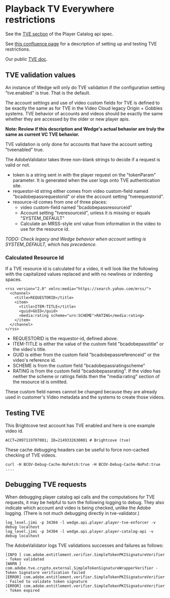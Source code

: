 # Playback TV Everywhere restrictions

See the [TVE section](https://docs.google.com/a/brightcove.com/document/d/1XhFOE9QUft7gtvo_hFrzIcrRTnY1svrCIHevUZ3CpCU/edit#heading=h.fbig49kmuxas)
of the Player Catalog api spec.

See [this confluence page](https://confluence.vidmark.local/display/DEV/Enabling+TVE+for+a+publisher)
for a description of setting up and testing TVE restrictions.

Our public [TVE doc](https://docs.brightcove.com/en/video-cloud/tve/assets/index.html).

## TVE validation values

An instance of Wedge will only do TVE validation if the configuration setting
"tve.enabled" is true. That is the default.

The account settings and use of video custom fields for TVE is defined to be exactly
the same as for TVE in the Video Cloud legacy Origin + Gobbles systems. TVE behavior
of accounts and videos should be exactly the same whether they are accessed by the older
or new player apis.

**Note: Review if this description and Wedge's actual behavior are truly the same as current VC TVE behavior.**

TVE validation is only done for accounts that have the account setting "tveenabled" true.

The AdobeValidator takes three non-blank strings to decide if a request is valid or not.

* token is a string sent in with the player request on the "tokenParam" parameter.
It is generated when the user logs onto TVE authentication site.
* requestor-id string either comes from video custom-field named "bcadobepassrequestorid"
or else the account setting "tverequestorid".
* resource-id comes from one of three places:
    + video custom-field named "bcadobepassresourceid"
    + Account setting "tveresourceid", unless it is missing or equals "SYSTEM\_DEFAULT"
    + Calculate an MRSS-style xml value from information in the video to use for the resource id.

*TODO: Check legacy and Wedge behavior when account setting is SYSTEM\_DEFAULT, which has precedence.*

### Calculated Resource Id

If a TVE resource id is calculated for a video, it will look like the following
with the capitalized values replaced and with no newlines or indenting spaces.

    <rss version="2.0" xmlns:media="https://search.yahoo.com/mrss/">
      <channel>
        <title>REQUESTORID</title>
        <item>
          <title>ITEM-TITLE</title>
          <guid>GUID</guid>
          <media:rating scheme="urn:SCHEME">RATING</media:rating>
        </item>
      </channel>
    </rss>

* REQUESTORID is the requestor-id, defined above.
* ITEM-TITLE is either the value of the custom field "bcadobepasstitle" or the video's title.
* GUID is either from the custom field "bcadobepassreferenceid" or the video's reference id.
* SCHEME is from the custom field "bcadobepassratingscheme"
* RATING is from the custom field "bcadobepassrating". If the video has neither the scheme
or ratings fields then the "media:rating" section of the resource id is omitted.

These custom field names cannot be changed because they are already used in customer's
Video metadata and the systems to create those videos.

## Testing TVE

This Brightcove test account has TVE enabled and here is one example video id.

    ACCT=2097119707001; ID=2149332630001 # Brightcove (tve)

These cache debugging headers can be useful to force non-cached checking of TVE videos.

    curl -H BCOV-Debug-Cache-NoFetch:true -H BCOV-Debug-Cache-NoPut:true ....

## Debugging TVE requests

When debugging player catalog api calls and the computations for TVE requests, it may
be helpful to turn the following logging to debug. They also indicate which account and
video is being checked, unlike the Adobe logging. (There is not much debugging directly
in tve-validator.)

    log_level.jimi -p 34304 -l wedge.api.player.player-tve-enforcer -v debug localhost
    log_level.jimi -p 34304 -l wedge.api.player.player-catalog-api -v debug localhost

The AdobeValidator logs TVE validations successes and failures as follows:

    [INFO ] com.adobe.entitlement.verifier.SimpleTokenPKISignatureVerifier - Token validated
    [WARN ] com.adobe.tve.crypto.external.SimpleTokenSignatureWrapperVerifier - Token Signature verification failed
    [ERROR] com.adobe.entitlement.verifier.SimpleTokenPKISignatureVerifier - Failed to validate token signature
    [ERROR] com.adobe.entitlement.verifier.SimpleTokenPKISignatureVerifier - Token expired

